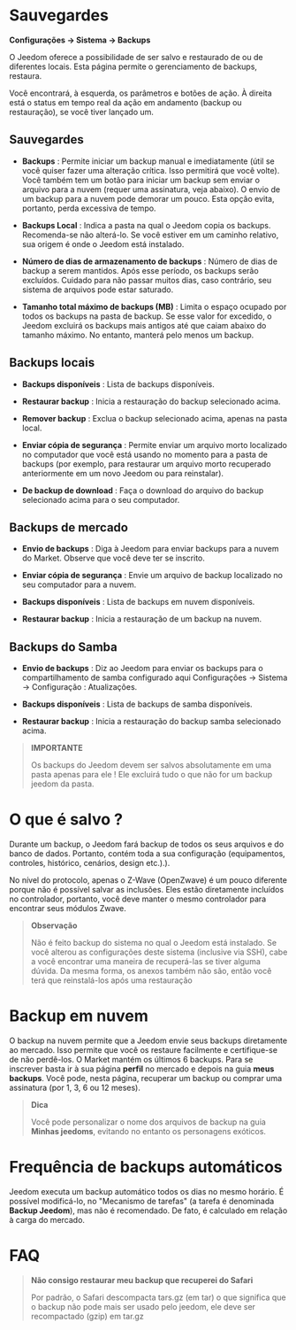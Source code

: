 # Sauvegardes

**Configurações → Sistema → Backups**

O Jeedom oferece a possibilidade de ser salvo e restaurado de ou de diferentes locais.
Esta página permite o gerenciamento de backups, restaura.

Você encontrará, à esquerda, os parâmetros e botões de ação. À direita está o status em tempo real da ação em andamento (backup ou restauração), se você tiver lançado um.

## Sauvegardes

- **Backups** : Permite iniciar um backup manual e imediatamente (útil se você quiser fazer uma alteração crítica. Isso permitirá que você volte). Você também tem um botão para iniciar um backup sem enviar o arquivo para a nuvem (requer uma assinatura, veja abaixo). O envio de um backup para a nuvem pode demorar um pouco. Esta opção evita, portanto, perda excessiva de tempo.

- **Backups Local** : Indica a pasta na qual o Jeedom copia os backups. Recomenda-se não alterá-lo. Se você estiver em um caminho relativo, sua origem é onde o Jeedom está instalado.

- **Número de dias de armazenamento de backups** : Número de dias de backup a serem mantidos. Após esse período, os backups serão excluídos. Cuidado para não passar muitos dias, caso contrário, seu sistema de arquivos pode estar saturado.

- **Tamanho total máximo de backups (MB)** : Limita o espaço ocupado por todos os backups na pasta de backup. Se esse valor for excedido, o Jeedom excluirá os backups mais antigos até que caiam abaixo do tamanho máximo. No entanto, manterá pelo menos um backup.

## Backups locais

- **Backups disponíveis** : Lista de backups disponíveis.

- **Restaurar backup** : Inicia a restauração do backup selecionado acima.

- **Remover backup** : Exclua o backup selecionado acima, apenas na pasta local.

- **Enviar cópia de segurança** : Permite enviar um arquivo morto localizado no computador que você está usando no momento para a pasta de backups (por exemplo, para restaurar um arquivo morto recuperado anteriormente em um novo Jeedom ou para reinstalar).

- **De backup de download** : Faça o download do arquivo do backup selecionado acima para o seu computador.

## Backups de mercado

- **Envio de backups** : Diga à Jeedom para enviar backups para a nuvem do Market. Observe que você deve ter se inscrito.

- **Enviar cópia de segurança** : Envie um arquivo de backup localizado no seu computador para a nuvem.

- **Backups disponíveis** : Lista de backups em nuvem disponíveis.

- **Restaurar backup** : Inicia a restauração de um backup na nuvem.

## Backups do Samba

- **Envio de backups** : Diz ao Jeedom para enviar os backups para o compartilhamento de samba configurado aqui Configurações → Sistema → Configuração : Atualizações.

- **Backups disponíveis** : Lista de backups de samba disponíveis.

- **Restaurar backup** : Inicia a restauração do backup samba selecionado acima.

> **IMPORTANTE**
>
> Os backups do Jeedom devem ser salvos absolutamente em uma pasta apenas para ele ! Ele excluirá tudo o que não for um backup jeedom da pasta.

# O que é salvo ?

Durante um backup, o Jeedom fará backup de todos os seus arquivos e do banco de dados. Portanto, contém toda a sua configuração (equipamentos, controles, histórico, cenários, design etc.).).

No nível do protocolo, apenas o Z-Wave (OpenZwave) é um pouco diferente porque não é possível salvar as inclusões. Eles estão diretamente incluídos no controlador, portanto, você deve manter o mesmo controlador para encontrar seus módulos Zwave.

> **Observação**
>
> Não é feito backup do sistema no qual o Jeedom está instalado. Se você alterou as configurações deste sistema (inclusive via SSH), cabe a você encontrar uma maneira de recuperá-las se tiver alguma dúvida. Da mesma forma, os anexos também não são, então você terá que reinstalá-los após uma restauração

# Backup em nuvem

O backup na nuvem permite que a Jeedom envie seus backups diretamente ao mercado. Isso permite que você os restaure facilmente e certifique-se de não perdê-los. O Market mantém os últimos 6 backups. Para se inscrever basta ir à sua página **perfil** no mercado e depois na guia **meus backups**. Você pode, nesta página, recuperar um backup ou comprar uma assinatura (por 1, 3, 6 ou 12 meses).

> **Dica**
>
> Você pode personalizar o nome dos arquivos de backup na guia **Minhas jeedoms**, evitando no entanto os personagens exóticos.

# Frequência de backups automáticos

Jeedom executa um backup automático todos os dias no mesmo horário. É possível modificá-lo, no "Mecanismo de tarefas" (a tarefa é denominada **Backup Jeedom**), mas não é recomendado. De fato, é calculado em relação à carga do mercado.

# FAQ

> **Não consigo restaurar meu backup que recuperei do Safari**
>
> Por padrão, o Safari descompacta tars.gz (em tar) o que significa que o backup não pode mais ser usado pelo jeedom, ele deve ser recompactado (gzip) em tar.gz
